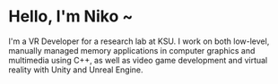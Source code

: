<h1> Hello, I'm Niko ~</h1>

I'm a VR Developer for a research lab at KSU. I work on both low-level, manually managed memory applications in computer graphics and multimedia using C++, as well as video game development and virtual reality with Unity and Unreal Engine.

<!--
**nicholaswile/nicholaswile** is a ✨ _special_ ✨ repository because its `README.md` (this file) appears on your GitHub profile.

Here are some ideas to get you started:

- 🔭 I’m currently working on ...
- 🌱 I’m currently learning ...
- 👯 I’m looking to collaborate on ...
- 🤔 I’m looking for help with ...
- 💬 Ask me about ...
- 📫 How to reach me: ...
- 😄 Pronouns: ...
- ⚡ Fun fact: ...
-->
